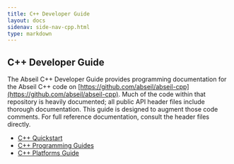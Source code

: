 ```yaml
---
title: C++ Developer Guide
layout: docs
sidenav: side-nav-cpp.html
type: markdown
---
```


## C++ Developer Guide

The Abseil C++ Developer Guide provides programming documentation for
the Abseil C++ code on
[https://github.com/abseil/abseil-cpp](https://github.com/abseil/abseil-cpp).
Much of the code within that repository is heavily documented; all public API
header files include thorough documentation. This guide is designed
to augment those code comments. For full reference documentation, consult
the header files directly.


* [C++ Quickstart](cpp/quickstart.md)
* [C++ Programming Guides](cpp/guides/)
* [C++ Platforms Guide](cpp/platforms/)
